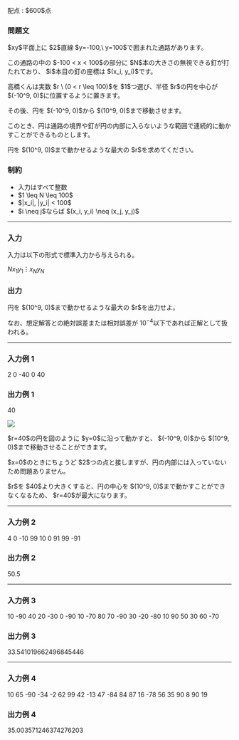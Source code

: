 
<div>

<span>

<span>

<p>
配点 : $600$点
</p>

<div>

<section>

### **問題文**

<p>
$xy$平面上に $2$直線 $y=-100,\ y=100$で囲まれた通路があります。
</p>

<p>
この通路の中の $-100 < x < 100$の部分に $N$本の大きさの無視できる釘が打たれており、 $i$本目の釘の座標は $(x_i, y_i)$です。
</p>

<p>
高橋くんは実数 $r \ (0 < r \leq 100)$を $1$つ選び、半径 $r$の円を中心が $(-10^9, 0)$に位置するように置きます。
</p>

<p>
その後、円を $(-10^9, 0)$から $(10^9, 0)$まで移動させます。
</p>

<p>
このとき、円は通路の境界や釘が円の内部に入らないような範囲で連続的に動かすことができるものとします。
</p>

<p>
円を $(10^9, 0)$まで動かせるような最大の $r$を求めてください。
</p>

</section>

</div>

<div>

<section>

### **制約**

<ul>

<li>
入力はすべて整数
</li>

<li>
$1 \leq N \leq 100$
</li>

<li>
$|x_i|, |y_i| < 100$
</li>

<li>
$i \neq j$ならば $(x_i, y_i) \neq (x_j, y_j)$
</li>

</ul>

</section>

</div>

---

<div>

<div>

<section>

### **入力**

<p>
入力は以下の形式で標準入力から与えられる。
</p>

<div>

$N$$x_1$$y_1$$\vdots$$x_N$$y_N$
</div>

</section>

</div>

<div>

<section>

### **出力**

<p>
円を $(10^9, 0)$まで動かせるような最大の $r$を出力せよ。

なお、想定解答との絶対誤差または相対誤差が $10^{-4}$以下であれば正解として扱われる。
</p>

</section>

</div>

</div>

---

<div>

<section>

### **入力例 1**

<div>

2
0 -40
0 40

</div>

</section>

</div>

<div>

<section>

### **出力例 1**

<div>

40

</div>

<p>

<img src="https://img.atcoder.jp/ghi/493d8b75d6dd331fcc0f3949f12262b3.jpg">

</img>

</p>

<p>
$r=40$の円を図のように $y=0$に沿って動かすと、 $(-10^9, 0)$から $(10^9, 0)$まで移動させることができます。
</p>

<p>
$x=0$のときにちょうど $2$つの点と接しますが、円の内部には入っていないため問題ありません。
</p>

<p>
$r$を $40$より大きくすると、円の中心を $(10^9, 0)$まで動かすことができなくなるため、 $r=40$が最大になります。
</p>

</section>

</div>

---

<div>

<section>

### **入力例 2**

<div>

4
0 -10
99 10
0 91
99 -91

</div>

</section>

</div>

<div>

<section>

### **出力例 2**

<div>

50.5

</div>

</section>

</div>

---

<div>

<section>

### **入力例 3**

<div>

10
-90 40
20 -30
0 -90
10 -70
80 70
-90 30
-20 -80
10 90
50 30
60 -70

</div>

</section>

</div>

<div>

<section>

### **出力例 3**

<div>

33.541019662496845446

</div>

</section>

</div>

---

<div>

<section>

### **入力例 4**

<div>

10
65 -90
-34 -2
62 99
42 -13
47 -84
84 87
16 -78
56 35
90 8
90 19

</div>

</section>

</div>

<div>

<section>

### **出力例 4**

<div>

35.003571246374276203

</div>

</section>

</div>

</span>

</span>

</div>
